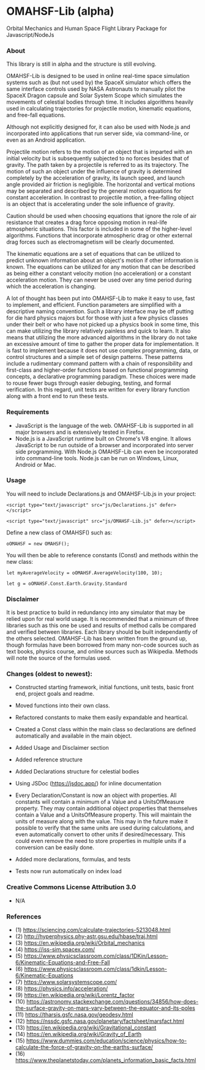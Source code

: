 # OMAHSF-Lib (alpha)

Orbital Mechanics and Human Space Flight Library Package for Javascript/NodeJs 

### About

This library is still in alpha and the structure is still evolving.

OMAHSF-Lib is designed to be used in online real-time space simulation systems such as (but not used by) the SpaceX simulator which offers the same interface controls used by NASA Astronauts to manually pilot the SpaceX Dragon capsule and Solar System Scope which simulates the movements of celestial bodies through time. It includes algorithms heavily used in calculating trajectories for projectile motion, kinematic equations, and free-fall equations.

Although not explicitly designed for, it can also be used with Node.js and incorporated into applications that run server side, via command-line, or even as an Android application.

Projectile motion refers to the motion of an object that is imparted with an initial velocity but is subsequently subjected to no forces besides that of gravity. The path taken by a projectile is referred to as its trajectory.  The motion of such an object under the influence of gravity is determined completely by the acceleration of gravity, its launch speed, and launch angle provided air friction is negligible. The horizontal and vertical motions may be separated and described by the general motion equations for constant acceleration. In contrast to projectile motion, a free-falling object is an object that is accelerating under the sole influence of gravity.

Caution should be used when choosing equations that ignore the role of air resistance that creates a drag force opposing motion in real-life atmospheric situations. This factor is included in some of the higher-level algorithms. Functions that incorporate atmospheric drag or other external drag forces such as electromagnetism will be clearly documented.

The kinematic equations are a set of equations that can be utilized to predict unknown information about an object's motion if other information is known. The equations can be utilized for any motion that can be described as being either a constant velocity motion (no acceleration) or a constant acceleration motion. They can never be used over any time period during which the acceleration is changing. 

A lot of thought has been put into OMAHSF-Lib to make it easy to use, fast to implement, and efficient. Function parameters are simplified with a descriptive naming convention. Such a library interface may be off putting for die hard physics majors but for those with just a few physics classes under their belt or who have not picked up a physics book in some time, this can make utilizing the library relatively painless and quick to learn. It also means that utilizing the more advanced algorithms in the library do not take an excessive amount of time to gather the proper data for implementation. It is fast to implement because it does not use complex programming, data, or control structures and a simple set of design patterns. These patterns include a rudimentary command pattern with a chain of responsibility and first-class and higher-order functions based on functional programming concepts, a declarative programming paradigm. These choices were made to rouse fewer bugs through easier debuging, testing, and formal verification.  In this regard, unit tests are written for every library function along with a front end to run these tests.

### Requirements

* JavaScript is the language of the web. OMAHSF-Lib is supported in all major browsers and is extensively tested in Firefox.
* Node.js is a JavaScript runtime built on Chrome's V8 engine. It allows JavaScript to be run outside of a browser and incorporated into server side programming. With Node.js 
OMAHSF-Lib can even be incorporated into command-line tools. Node.js can be run on Windows, Linux, Android or Mac.

### Usage

You will need to include Declarations.js and OMAHSF-Lib.js in your project:

`<script type="text/javascript" src="js/Declarations.js" defer></script>`

`<script type="text/javascript" src="js/OMAHSF-Lib.js" defer></script>`

Define a new class of OMAHSF() such as:

`oOMAHSF = new OMAHSF();`

You will then be able to reference constants (Const) and methods within the new class:

`let myAverageVelocity = oOMAHSF.AverageVelocity(100, 10);`

`let g = oOMAHSF.Const.Earth.Gravity.Standard`

### Disclaimer

It is best practice to build in redundancy into any simulator that may be relied upon for real world usage. It is recommended that a minimum of three libraries such as this one be used and results of method calls be compared and verified between libraries. Each library should be built independantly of the others selected. OMAHSF-Lib has been written from the ground up, though formulas have been borrowed from many non-code sources such as text books, physics course, and online sources such as Wikipedia. Methods will note the source of the formulas used.

### Changes (oldest to newest):

* Constructed starting framework, initial functions, unit tests, basic front end, project goals and readme.

* Moved functions into their own class.
* Refactored constants to make them easily expandable and heartical.
* Created a Const class within the main class so declarations are defined automatically and available in the main object.
* Added Usage and Disclaimer section

* Added reference structure
* Added Declarations structure for celestial bodies

* Using JSDoc (https://jsdoc.app/) for inline documentation
* Every Declaration/Constant is now an object with properties. All constants will contain a minimum
  of a Value and a UnitsOfMeasure property. They may contain additional object properties that 
  themselves contain a Value and a UnitsOfMeasure property. This will maintain the units of measure
  along with the value. This may in the future make it possible to verify that the same units are
  used during calculations, and even automatically convert to other units if desired/necessary.
  This could even remove the need to store properties in multiple units if a conversion can be
  easily done.

* Added more declarations, formulas, and tests
* Tests now run automatically on index load

### Creative Commons License Attribution 3.0 

* N/A

### References

* (1) https://sciencing.com/calculate-trajectories-5213048.html
* (2) http://hyperphysics.phy-astr.gsu.edu/hbase/traj.html
* (3) https://en.wikipedia.org/wiki/Orbital_mechanics
* (4) https://iss-sim.spacex.com/
* (5) https://www.physicsclassroom.com/class/1DKin/Lesson-6/Kinematic-Equations-and-Free-Fall
* (6) https://www.physicsclassroom.com/class/1dkin/Lesson-6/Kinematic-Equations
* (7) https://www.solarsystemscope.com/
* (8) https://physics.info/acceleration/
* (9) https://en.wikipedia.org/wiki/Lorentz_factor
* (10) https://astronomy.stackexchange.com/questions/34856/how-does-the-surface-gravity-on-mars-vary-between-the-equator-and-its-poles
* (11) https://tharsis.gsfc.nasa.gov/geodesy.html
* (12) https://nssdc.gsfc.nasa.gov/planetary/factsheet/marsfact.html
* (13) https://en.wikipedia.org/wiki/Gravitational_constant
* (14) https://en.wikipedia.org/wiki/Gravity_of_Earth
* (15) https://www.dummies.com/education/science/physics/how-to-calculate-the-force-of-gravity-on-the-earths-surface/
* (16) https://www.theplanetstoday.com/planets_information_basic_facts.html
